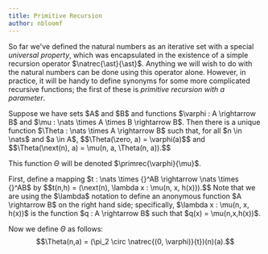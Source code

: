 ```yaml
---
title: Primitive Recursion
author: nbloomf
---
```


So far we've defined the natural numbers as an iterative set with a special *universal property*, which was encapsulated in the existence of a simple recursion operator $\natrec{\ast}{\ast}$. Anything we will wish to do with the natural numbers can be done using this operator alone. However, in practice, it will be handy to define synonyms for some more complicated recursive functions; the first of these is *primitive recursion with a parameter*.

<div class="result">
<div class="thm">
Suppose we have sets $A$ and $B$ and functions $\varphi : A \rightarrow B$ and $\mu : \nats \times A \times B \rightarrow B$. Then there is a unique function $\Theta : \nats \times A \rightarrow B$ such that, for all $n \in \nats$ and $a \in A$, $$\Theta(\zero, a) = \varphi(a)$$ and $$\Theta(\next(n), a) = \mu(n, a, \Theta(n, a)).$$

This function $\Theta$ will be denoted $\primrec{\varphi}{\mu}$.
</div>

<div class="proof">
First, define a mapping $t : \nats \times {}^AB \rightarrow \nats \times {}^AB$ by $$t(n,h) = (\next(n), \lambda x : \mu(n, x, h(x))).$$ Note that we are using the $\lambda$ notation to define an anonymous function $A \rightarrow B$ on the right hand side; specifically, $\lambda x : \mu(n, x, h(x))$ is the function $q : A \rightarrow B$ such that $q(x) = \mu(n,x,h(x))$.

Now we define $\Theta$ as follows: $$\Theta(n,a) = (\pi_2 \circ \natrec{(0, \varphi)}{t})(n)(a).$$
</div>
</div>
